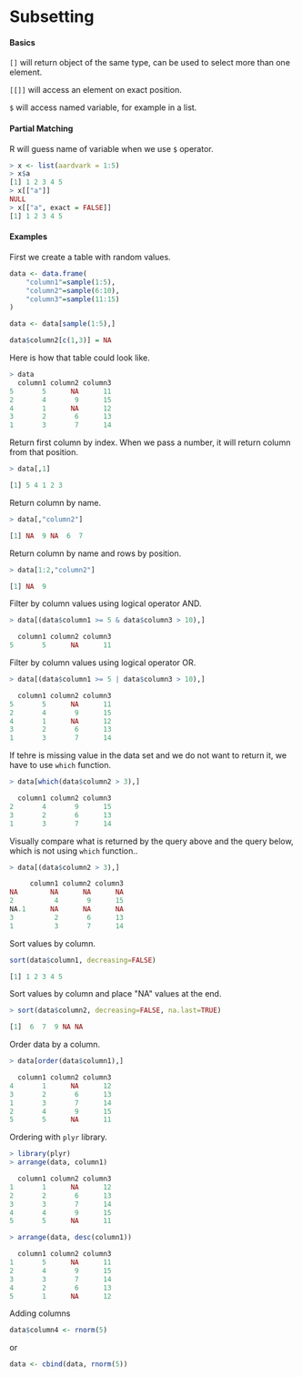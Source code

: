 # Subsetting

#### Basics

`[]` will return object of the same type, can be used to select more than one element.

`[[]]` will access an element on exact position.

`$` will access named variable, for example in a list.

#### Partial Matching

R will guess name of variable when we use `$` operator.

``` R
> x <- list(aardvark = 1:5)
> x$a
[1] 1 2 3 4 5
> x[["a"]]
NULL
> x[["a", exact = FALSE]]
[1] 1 2 3 4 5
```

#### Examples

First we create a table with random values.

``` R
data <- data.frame(
    "column1"=sample(1:5),
    "column2"=sample(6:10),
    "column3"=sample(11:15)
)

data <- data[sample(1:5),]

data$column2[c(1,3)] = NA
```

Here is how that table could look like.

``` R
> data
  column1 column2 column3
5       5      NA      11
2       4       9      15
4       1      NA      12
3       2       6      13
1       3       7      14
```

Return first column by index. When we pass a number, it will return column from that position.

``` R
> data[,1]

[1] 5 4 1 2 3
```

Return column by name.

``` R
> data[,"column2"]

[1] NA  9 NA  6  7
```

Return column by name and rows by position.

``` R
> data[1:2,"column2"]

[1] NA  9
```

Filter by column values using logical operator AND.

``` R
> data[(data$column1 >= 5 & data$column3 > 10),]

  column1 column2 column3
5       5      NA      11
```

Filter by column values using logical operator OR.

``` R
> data[(data$column1 >= 5 | data$column3 > 10),]

  column1 column2 column3
5       5      NA      11
2       4       9      15
4       1      NA      12
3       2       6      13
1       3       7      14
```

If tehre is missing value in the data set and we do not want to return it, we have to use `which` function.

``` R
> data[which(data$column2 > 3),]

  column1 column2 column3
2       4       9      15
3       2       6      13
1       3       7      14
```
Visually compare what is returned by the query above and the query below, which is not using `which` function..

``` R
> data[(data$column2 > 3),]

     column1 column2 column3
NA        NA      NA      NA
2          4       9      15
NA.1      NA      NA      NA
3          2       6      13
1          3       7      14
```

Sort values by column.

``` R
sort(data$column1, decreasing=FALSE)

[1] 1 2 3 4 5
```

Sort values by column and place "NA" values at the end.

``` R
> sort(data$column2, decreasing=FALSE, na.last=TRUE)

[1]  6  7  9 NA NA
```

Order data by a column.

``` R
> data[order(data$column1),]

  column1 column2 column3
4       1      NA      12
3       2       6      13
1       3       7      14
2       4       9      15
5       5      NA      11
```

Ordering with `plyr` library.

``` R
> library(plyr)
> arrange(data, column1)

  column1 column2 column3
1       1      NA      12
2       2       6      13
3       3       7      14
4       4       9      15
5       5      NA      11

> arrange(data, desc(column1))

  column1 column2 column3
1       5      NA      11
2       4       9      15
3       3       7      14
4       2       6      13
5       1      NA      12
```

Adding columns

``` R
data$column4 <- rnorm(5)
```

or

``` R
data <- cbind(data, rnorm(5))
```
